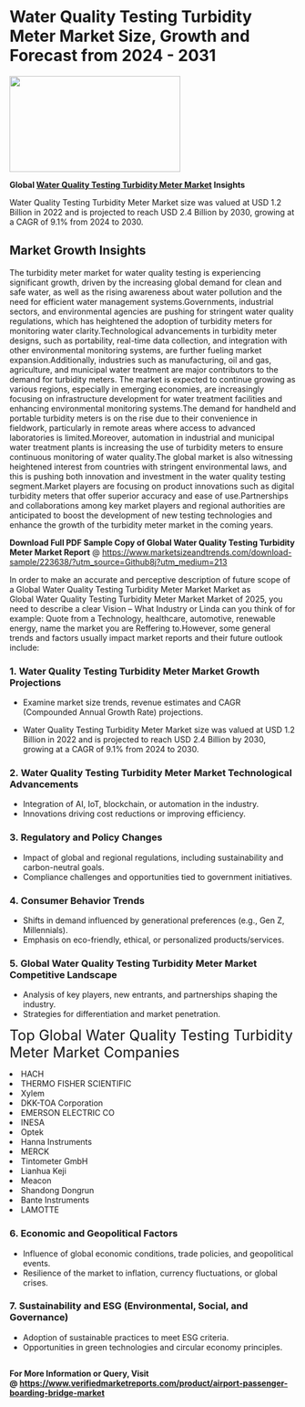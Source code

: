 <H1>Water Quality Testing Turbidity Meter Market Size, Growth and Forecast from 2024 - 2031</H1><img class="aligncenter size-medium wp-image-584254" src="https://thirdeyenews.in/wp-content/uploads/2024/09/Global-Market-Research-300x168.jpeg" alt="" width="300" height="168" /><p><strong>Global&nbsp;<a href="https://www.marketsizeandtrends.com/download-sample/223638/?utm_source=Github8j?utm_medium=213">Water Quality Testing Turbidity Meter Market</a> Insights</strong></p><p>Water Quality Testing Turbidity Meter Market size was valued at USD 1.2 Billion in 2022 and is projected to reach USD 2.4 Billion by 2030, growing at a CAGR of 9.1% from 2024 to 2030.</p><p><h2>Market Growth Insights</h2> The turbidity meter market for water quality testing is experiencing significant growth, driven by the increasing global demand for clean and safe water, as well as the rising awareness about water pollution and the need for efficient water management systems.Governments, industrial sectors, and environmental agencies are pushing for stringent water quality regulations, which has heightened the adoption of turbidity meters for monitoring water clarity.Technological advancements in turbidity meter designs, such as portability, real-time data collection, and integration with other environmental monitoring systems, are further fueling market expansion.Additionally, industries such as manufacturing, oil and gas, agriculture, and municipal water treatment are major contributors to the demand for turbidity meters. The market is expected to continue growing as various regions, especially in emerging economies, are increasingly focusing on infrastructure development for water treatment facilities and enhancing environmental monitoring systems.The demand for handheld and portable turbidity meters is on the rise due to their convenience in fieldwork, particularly in remote areas where access to advanced laboratories is limited.Moreover, automation in industrial and municipal water treatment plants is increasing the use of turbidity meters to ensure continuous monitoring of water quality.The global market is also witnessing heightened interest from countries with stringent environmental laws, and this is pushing both innovation and investment in the water quality testing segment.Market players are focusing on product innovations such as digital turbidity meters that offer superior accuracy and ease of use.Partnerships and collaborations among key market players and regional authorities are anticipated to boost the development of new testing technologies and enhance the growth of the turbidity meter market in the coming years.</p><p><span class=""><strong>Download Full PDF Sample Copy of Global Water Quality Testing Turbidity Meter Market Report</strong> @ <a href="https://www.marketsizeandtrends.com/download-sample/223638/?utm_source=Github8j?utm_medium=213" target="_blank">https://www.marketsizeandtrends.com/download-sample/223638/?utm_source=Github8j?utm_medium=213</a></span></p><p>In order to make an accurate and perceptive description of future scope of a Global&nbsp;Water Quality Testing Turbidity Meter Market Market as Global&nbsp;Water Quality Testing Turbidity Meter Market Market of 2025, you need to describe a clear Vision &ndash; What Industry or Linda can you think of for example: Quote from a Technology, healthcare, automotive, renewable energy, name the market you are Reffering to.However, some general trends and factors usually impact market reports and their future outlook include:</p><h3>1.&nbsp;<strong>Water Quality Testing Turbidity Meter Market Growth Projections</strong></h3><ul><li>Examine market size trends, revenue estimates and CAGR (Compounded Annual Growth Rate) projections.</li><li><p>Water Quality Testing Turbidity Meter Market size was valued at USD 1.2 Billion in 2022 and is projected to reach USD 2.4 Billion by 2030, growing at a CAGR of 9.1% from 2024 to 2030.</p></li></ul><h3>2.&nbsp;<strong>Water Quality Testing Turbidity Meter Market Technological Advancements</strong></h3><ul><li>Integration of AI, IoT, blockchain, or automation in the industry.</li><li>Innovations driving cost reductions or improving efficiency.</li></ul><h3>3.&nbsp;<strong>Regulatory and Policy Changes</strong></h3><ul><li>Impact of global and regional regulations, including sustainability and carbon-neutral goals.</li><li>Compliance challenges and opportunities tied to government initiatives.</li></ul><h3>4.&nbsp;<strong>Consumer Behavior Trends</strong></h3><ul><li>Shifts in demand influenced by generational preferences (e.g., Gen Z, Millennials).</li><li>Emphasis on eco-friendly, ethical, or personalized products/services.</li></ul><h3>5.&nbsp;<strong>Global Water Quality Testing Turbidity Meter Market Competitive Landscape</strong></h3><ul><li>Analysis of key players, new entrants, and partnerships shaping the industry.</li><li>Strategies for differentiation and market penetration.</li></ul><p data-pm-slice="1 1 []"><span style="color: inherit; font-family: inherit; font-size: 25px;">Top Global Water Quality Testing Turbidity Meter Market Companies</span></p><div class="" data-test-id=""><p><li>HACH</li><li> THERMO FISHER SCIENTIFIC</li><li> Xylem</li><li> DKK-TOA Corporation</li><li> EMERSON ELECTRIC CO</li><li> INESA</li><li> Optek</li><li> Hanna Instruments</li><li> MERCK</li><li> Tintometer GmbH</li><li> Lianhua Keji</li><li> Meacon</li><li> Shandong Dongrun</li><li> Bante Instruments</li><li> LAMOTTE</li></p></div><h3>6.&nbsp;<strong>Economic and Geopolitical Factors</strong></h3><ul><li>Influence of global economic conditions, trade policies, and geopolitical events.</li><li>Resilience of the market to inflation, currency fluctuations, or global crises.</li></ul><h3>7.&nbsp;<strong>Sustainability and ESG (Environmental, Social, and Governance)</strong></h3><ul><li>Adoption of sustainable practices to meet ESG criteria.</li><li>Opportunities in green technologies and circular economy principles.</li></ul><h2><strong style="font-size: 14px;">For More Information or Query, Visit @&nbsp;</strong><a style="background-color: #ffffff; font-size: 14px;" href="https://www.marketsizeandtrends.com/report/water-quality-testing-turbidity-meter-market/" target="_blank">https://www.verifiedmarketreports.com/product/airport-passenger-boarding-bridge-market</a></h2>